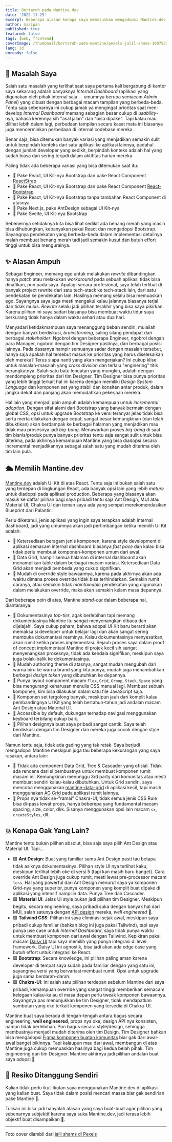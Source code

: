 ```yaml
---
title: Bertaruh pada Mantine.dev
date: '2022-11-25'
excerpt: Beberapa alasan kenapa saya memutuskan mengadopsi Mantine.dev secara profesional di pekerjaan saya sehari-hari
author: mazipan
published: true
featured: false
tags: [web, frontend]
coverImage: /thumbnail/bertaruh-pada-mantine/pexels-jalil-shams-1007523.jpg
lang: id
enready: false
---
```


## 🤯 Masalah Saya

Salah satu masalah yang terlihat saat saya pertama kali bergabung di kantor saya sekarang adalah banyaknya *Internal Dashboard* (aplikasi yang digunakan oleh pihak internal saja -- umumnya berupa semacam *Admin Panel*) yang dibuat dengan berbagai macam tampilan yang berbeda-beda. 
Tentu saja sebenarnya ini cukup jamak ya mengingat prioritas saat men-develop *Internal Dashboard* memang sebagian besar cukup di *usability*-nya, bahasa kerennya sih "asal jalan" dan "bisa dipake". 
Tapi kalau mau dilihat lebih dalam lagi, perbedaan tampilan secara kasat mata ini biasanya juga mencerminkan perbedaan di internal codebase mereka. 

Benar saja, bisa ditemukan banyak variasi yang menjadikan semakin sulit untuk berpindah konteks dari satu aplikasi ke aplikasi lainnya, padahal dengan jumlah developer yang sedikit, berpindah konteks adalah hal yang sudah biasa dan sering terjadi dalam aktifitas harian mereka.

Paling tidak ada beberapa variasi yang bisa ditemukan saat itu:

- 🔸 Pake React, UI Kit-nya Bootstrap dan pake React Component [ReactStrap](https://reactstrap.github.io)
- 🔸 Pake React, UI Kit-nya Bootstrap dan pake React Component [React-Bootstrap](https://react-bootstrap.github.io/)
- 🔸 Pake React, UI Kit-nya Bootstrap tanpa tambahan React Component di atasnya
- 🔸 Pake Next.js, pake AntDesign sebagai UI Kit-nya
- 🔸 Pake Svelte, UI Kit-nya Bootstrap

Sebenernya setidaknya kita bisa lihat sedikit ada benang merah yang masih bisa dihubungkan, kebanyakan pakai React dan mengadopsi Bootstrap. Sayangnya pendekatan yang berbeda-beda dalam implementasi detailnya malah membuat benang merah tadi jadi semakin kusut dan butuh effort tinggi untuk bisa mengurainya.

## ✨ Alasan Ampuh

Sebagai Engineer, memang ego untuk melakukan *rewrite* dibandingkan hanya *patch* atau melakukan *workaround* pada sebuah aplikasi tidak bisa dinafikan, pun pada saya. Apalagi secara profesional, saya telah terlibat di banyak project rewrite dari satu tech-stack ke tech-stack lain, dari satu pendekatan ke pendekatan lain. 
Hasilnya memang selalu bisa memuaskan ego. 
Sayangnya saya juga mesti mengakui kalau jalannya biasanya terjal dan tidak mulus. 
*Rewrite* selalu jadi pilihan terakhir yang bisa saya pikirkan. 
Karena pilihan ini saya sadari biasanya bisa membuat waktu tidur saya berkurang tidak hanya dalam waktu sehari atau dua hari.

Menyadari ketidakmampuan saya menanggung beban sendiri, mulailah dengan banyak berdiskusi, *brainstorming*, saling silang pendapat dari berbagai *stakeholder*. 
Ngobrol dengan beberapa Engineer, ngobrol dengan para Manager, ngobrol dengan tim Designer pastinya, dan berbagai posisi lainnya. 
Pada dasarnya hampir semuanya sadar dengan masalah tersebut, hanya saja apakah hal tersebut masuk ke prioritas yang harus diselesaikan oleh mereka? Terus siapa nanti yang akan mengerjakan? 
Ini cukup klise untuk masalah-masalah yang *cross division* dan terlalu "enginering" titik berangkatnya. 
Salah satu batu loncatan yang mungkin,.adalah dengan mendompleng prioritas dari tim Designer. 
Tim Designer bisa punya prioritas yang lebih tinggi terkait hal ini karena dengan memiliki *Design System Language* dan komponen set yang stabil dan konsiten antar produk, dalam jangka dekat dan panjang akan memudahkan pekerjaan mereka.

Hal lain yang menjadi poin ampuh adalah kemampuan untuk *incremental adoption*. 
Dengan sifat alami dari Bootstrap yang banyak bermain dengan global CSS, opsi untuk upgrade Bootstrap ke versi teranyar jelas tidak bisa serta merta dilakukan dengan cepat, sangat besar kemungkinan (dan telah dibuktikan) akan berdampak ke berbagai halaman yang menjadikan mau tidak mau prosesnya jadi *big-bang*. 
Menawarkan proses *big-bang* di saat tim bisnis/produk punya banyak prioritas tentu saja sangat sulit untuk bisa diterima, pada akhirnya kemampuan Mantine yang bisa diadopsi secara incremental menjadikannya sebagai salah satu yang mudah diterima oleh tim lain pula.

## 🛳 Memilih Mantine.dev

[Mantine.dev](https://mantine.dev/) adalah UI Kit di atas React. 
Tentu saja ini bukan salah satu yang terdepan di lingkungan React, ada banyak opsi lain yang lebih *mature* untuk diadopsi pada aplikasi production. 
Beberapa yang biasanya akan masuk ke daftar pilihan bagi saya pribadi tentu saja Ant Design, MUI atau Material UI, Chakra UI dan teman saya ada yang sempat merekomendasikan Blueprint dari Palantir.

Perlu diketahui, jenis aplikasi yang ingin saya terapkan adalah internal dashboard, jadi yang umumnya akan jadi pertimbangan ketika memilih UI Kit adalah:

- 🔅 Ketersediaan beragam jenis komponen, karena style development di aplikasi semacam internal dashboard biasanya *fast pace* dan kalau bisa tidak perlu membuat komponen-komponen umum dari awal.
- 🔅 Data Grid, hampir semua halaman di internal dashboard akan menampilkan table dalam berbagai macam variasi. Ketersediaan Data Grid akan menjadi pembeda yang cukup signifikan.
- 🔅 Mudah di override style bawaannya, karena pada akhirnya akan ada waktu dimana proses override tidak bisa terhindarkan. Semakin rumit caranya, atau semakin tidak *maintainable* pendekatan yang digunakan dalam melakukan override, maka akan semakin kelam masa depannya.

Dari beberapa poin di atas, Mantine *stand-out* dalam beberapa hal, diantaranya:

- 🔹 Dokumentasinya *top-tier*, agak berlebihan tapi memang dokumentasinya Mantine itu sangat menyenangkan dibaca dan dijelajahi. Saya cukup paham, bahwa adopsi UI Kit baru berarti akan memaksa si developer untuk belajar lagi dan akan sangat sering membuka dokumantasi resminya. Kalau dokumentasinya menyesatkan, akan rumit ketika proses implementasi. Sejauh proses saya dalam proof of concept implementasi Mantine di projek kecil sih sangat menyenangkan prosesnya, tidak ada kendala signifikan, meskipun saya juga bolak-balik ke dokumentasinya.
- 🔹 Mudah authoring theme di atasnya, sangat mudah mengubah dari warna biru ke warna brand yang kita punya, mudah juga menambahkan berbagai *design token* yang dibutuhkan ke depannya.
- 🔹 Punya layout component macam `Flex`, `Grid`, `Group`, `Stack`, `Space` yang bisa mengurangi keharusan menulis CSS manual lagi. Membuat sebuah komponen, kini bisa dilakukan dalam satu file JavaScript saja.
- 🔹 Komponen set tergolong banyak, meskipun jauh dari komplit kalau pembandingnya UI Kit yang telah bertahun-tahun jadi andalan macam Ant Design atau Material UI.
- 🔹 Accessible by default, dukungan terhadap navigasi menggunakan keyboard terbilang cukup baik.
- 🔹 Pilihan designnya buat saya pribadi sangat cantik. Saya telah berdiskusi dengan tim Designer dan mereka juga cocok dengan style dari Mantine.

Namun tentu saja, tidak ada gading yang tak retak. Saya berjudi mengadopsi Mantine meskipun juga tau beberapa kekurangan yang saya rasakan, antara lain:

- 🔻 Tidak ada component Data Grid, Tree & Cascader yang ofisial. Tidak ada rencana dari si pembuatnya untuk membuat komponen rumit macam ini. Kemungkinan menunggu 3rd party dari komunitas atau mesti membuat sendiri kalau-kalau dibutuhkan. Untuk Grid sendiri, saya mencoba menggunakan [mantine-data-grid](https://kuechlin.github.io/mantine-data-grid/) di aplikasi kecil, tapi masih menggunakan [AG Grid](https://www.ag-grid.com/react-data-grid/) pada aplikasi rumit lainnya.
- 🔻 Props nya tidak se-"ramai" Chakra-UI, tidak semua jenis CSS Rule bisa di-pass lewat props, hanya beberepa yang fundamental macam spacing, size, color, dkk. Sisanya menggunakan opsi lain macam `sx`, `createStyles`, dll.

## 💥 Kenapa Gak Yang Lain?

Mantine tentu bukan pilihan absolut, bisa saja saya pilih Ant Design atau Material UI. Tapi...

- 🟥 **Ant Design**: Buat yang familiar sama Ant Design pasti tau betapa tidak asiknya dokumentasinya. Pilihan style UI nya terlihat kaku, meskipun terlihat lebih oke di versi 5 (tapi kan masih baru banget). Cara override Ant Design juga cukup rumit, mesti lewat pre-processor macam `less`. Hal yang powerful dari Ant Design menurut saya ya komponen Grid-nya yang superior, punya komponen yang komplit buat dipake di aplikasi yang intensif nampilin data. Punya Tree dan Cascader.
- 🟥 **Material UI**: Jelas UI style bukan jadi pilihan tim Designer. Meskipun begitu, secara engineering, saya pribadi suka dengan banyak hal dari MUI, salah satunya dengan [API design](https://mui.com/material-ui/guides/api/) mereka, *well engineered* 🙌.
- 🟥 **Tailwind CSS**: Pilihan ini saya eliminasi sejak awal, meskipun saya pribadi cukup familiar (bahkan blog ini juga pakai Tailwind), tapi saya punya use case untuk *Internal Dashboard*, saya tidak punya waktu untuk membuat komponen dari awal dengan Tailwind. Kepikiran pakai macam [Daisy UI](https://daisyui.com/) tapi saya memilih yang punya integrasi di level framework. Daisy UI ini agnostik, bisa jadi akan ada edge case yang butuh effort untuk integrasi ke React.
- 🟥 **Bootstrap**: Secara knowledge, ini pilihan paling aman karena developer di tempat saya sudah pada familiar dengan yang satu ini, sayangnya versi yang bervariasi membuat rumit. Opsi untuk upgrade juga sama berdarah-darah.
- 🟥 **Chakra-UI**: Ini salah satu pilihan terdepan sebelum Mantine dari saya pribadi, kemampuan override yang sangat tinggi memberikan semacam kelegaan kalau-kalau di masa depan perlu tweak komponen bawaannya. Sayangnya pas menunjukkan ke tim Designer, tidak mendapatkan sambutan yang oke terkait komponen yang tersedia di Chakra-UI.

Mantine buat saya berada di tengah-tengah antara bagus secara engineering, **well engineered**, props nya oke, design API nya konsisten, namun tidak berlebihan. Pun bagus secara style/design, sehingga membuatnya menjadi mudah diterima oleh tim Design. Tim Designer bahkan bisa mengadopsi [Figma komponen buatan komunitas](https://www.figma.com/community/file/1067173247578645134) biar gak dari awal-awal banget bikinnya. Tapi kalaupun mau dari awal, membangun di atas Mantine juga cukup memuaskan hasilnya bagi kedua belah pihak. Tim engineering dan tim Designer. Mantine akhirnya jadi pilihan andalan buat saya adopsi 🤩

## 👣 Resiko Ditanggung Sendiri

Kalian tidak perlu ikut-ikutan saya menggunakan Mantine.dev di aplikasi yang kalian buat. Saya tidak dalam posisi mencari massa biar gak sendirian pake Mantine 🙊.

Tulisan ini bisa jadi hanyalah alasan yang saya buat-buat agar pilihan yang sebenarnya subjektif karena saya suka Mantine.dev, jadi terasa lebih objektif buat disampaikan 🤡.

---

Foto cover diambil dari [jalil shams di Pexels](https://www.pexels.com/id-id/foto/buah-merah-kuning-dan-hijau-68525/)
